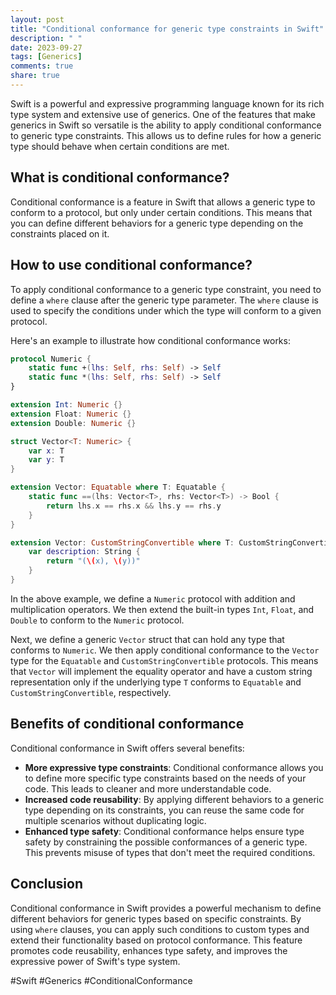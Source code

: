 ```yaml
---
layout: post
title: "Conditional conformance for generic type constraints in Swift"
description: " "
date: 2023-09-27
tags: [Generics]
comments: true
share: true
---
```


Swift is a powerful and expressive programming language known for its rich type system and extensive use of generics. One of the features that make generics in Swift so versatile is the ability to apply conditional conformance to generic type constraints. This allows us to define rules for how a generic type should behave when certain conditions are met.

## What is conditional conformance?

Conditional conformance is a feature in Swift that allows a generic type to conform to a protocol, but only under certain conditions. This means that you can define different behaviors for a generic type depending on the constraints placed on it.

## How to use conditional conformance?

To apply conditional conformance to a generic type constraint, you need to define a `where` clause after the generic type parameter. The `where` clause is used to specify the conditions under which the type will conform to a given protocol.

Here's an example to illustrate how conditional conformance works:

```swift
protocol Numeric {
    static func +(lhs: Self, rhs: Self) -> Self
    static func *(lhs: Self, rhs: Self) -> Self
}

extension Int: Numeric {}
extension Float: Numeric {}
extension Double: Numeric {}

struct Vector<T: Numeric> {
    var x: T
    var y: T
}

extension Vector: Equatable where T: Equatable {
    static func ==(lhs: Vector<T>, rhs: Vector<T>) -> Bool {
        return lhs.x == rhs.x && lhs.y == rhs.y
    }
}

extension Vector: CustomStringConvertible where T: CustomStringConvertible {
    var description: String {
        return "(\(x), \(y))"
    }
}
```

In the above example, we define a `Numeric` protocol with addition and multiplication operators. We then extend the built-in types `Int`, `Float`, and `Double` to conform to the `Numeric` protocol.

Next, we define a generic `Vector` struct that can hold any type that conforms to `Numeric`. We then apply conditional conformance to the `Vector` type for the `Equatable` and `CustomStringConvertible` protocols. This means that `Vector` will implement the equality operator and have a custom string representation only if the underlying type `T` conforms to `Equatable` and `CustomStringConvertible`, respectively.

## Benefits of conditional conformance

Conditional conformance in Swift offers several benefits:

- **More expressive type constraints**: Conditional conformance allows you to define more specific type constraints based on the needs of your code. This leads to cleaner and more understandable code.
- **Increased code reusability**: By applying different behaviors to a generic type depending on its constraints, you can reuse the same code for multiple scenarios without duplicating logic.
- **Enhanced type safety**: Conditional conformance helps ensure type safety by constraining the possible conformances of a generic type. This prevents misuse of types that don't meet the required conditions.

## Conclusion

Conditional conformance in Swift provides a powerful mechanism to define different behaviors for generic types based on specific constraints. By using `where` clauses, you can apply such conditions to custom types and extend their functionality based on protocol conformance. This feature promotes code reusability, enhances type safety, and improves the expressive power of Swift's type system.

#Swift #Generics #ConditionalConformance